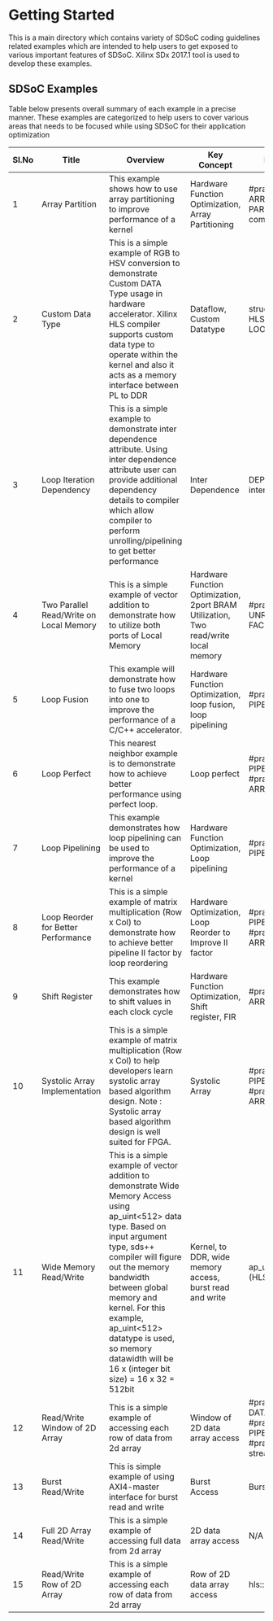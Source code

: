 Getting Started
======================

This is a main directory which contains variety of SDSoC coding guidelines related examples which are intended to help users to get exposed to various important features of SDSoC. Xilinx SDx 2017.1 tool is used to develop these examples.

## SDSoC Examples

Table below presents overall summary of each example in a precise manner. These examples are categorized to help users to cover various areas that needs to be focused while using SDSoC for their application optimization

Sl.No | Title | Overview |Key Concept | Key Words | Category
------|-------|----------|---|-----------|---------
1|Array Partition|This example shows how to use array partitioning to improve performance of a kernel|Hardware Function Optimization, Array Partitioning|#pragma HLS ARRAY PARTITION, complete|Optimization|
2|Custom Data Type|This is a simple example of RGB to HSV conversion to demonstrate Custom DATA Type usage in hardware accelerator. Xilinx HLS compiler supports custom data type to operate within the kernel and also it acts as a memory interface between PL to DDR|Dataflow, Custom Datatype|struct, #pragma HLS LOOP_TRIPCOUNT|Optimization|
3|Loop Iteration Dependency|This is a simple example to demonstrate inter dependence attribute. Using inter dependence attribute user can provide additional dependency details to compiler which allow compiler to perform unrolling/pipelining to get better performance|Inter Dependence|DEPENDENCE, inter|Optimization|
4|Two Parallel Read/Write on Local Memory|This is a simple example of vector addition to demonstrate how to utilize both ports of Local Memory|Hardware Function Optimization, 2port BRAM Utilization, Two read/write local memory|#pragma HLS UNROLL FACTOR=2|Optimization|
5|Loop Fusion|This example will demonstrate how to fuse two loops into one to improve the performance of a C/C++ accelerator.|Hardware Function Optimization, loop fusion, loop pipelining|#pragma HLS PIPELINE|Optimization|
6|Loop Perfect|This nearest neighbor example is to demonstrate how to achieve better performance using perfect loop.|Loop perfect|#pragma HLS PIPELINE, #pragma HLS ARRAY_PARTITION|Optimization|
7|Loop Pipelining|This example demonstrates how loop pipelining can be used to improve the performance of a kernel|Hardware Function Optimization, Loop pipelining|#pragma HLS PIPELINE|Optimization|
8|Loop Reorder for Better Performance|This is a simple example of matrix multiplication (Row x Col) to demonstrate how to achieve better pipeline II factor by loop reordering|Hardware Optimization, Loop Reorder to Improve II factor|#pragma HLS PIPELINE, #pragma HLS ARRAY_PARTITION|Optimization|
9|Shift Register|This example demonstrates how to shift values in each clock cycle|Hardware Function Optimization, Shift register, FIR|#pragma HLS ARRAY_PARTITION|Optimization|
10|Systolic Array Implementation|This is a simple example of matrix multiplication (Row x Col) to help developers learn systolic array based algorithm design. Note : Systolic array based algorithm design is well suited for FPGA.|Systolic Array|#pragma HLS PIPELINE, #pragma HLS ARRAY_PARTITION|Optimization|
11|Wide Memory Read/Write|This is a simple example of vector addition to demonstrate Wide Memory Access using ap_uint<512> data type. Based on input argument type, sds++ compiler will figure out the memory bandwidth between global memory and kernel. For this example, ap_uint<512> datatype is used, so memory datawidth will be 16 x (integer bit size) = 16 x 32 = 512bit|Kernel, to DDR, wide memory access, burst read and write|ap_uint<DATAWIDTH>, ap_int.h (HLS Header)|Memory Transfer (DDR to PL)|
12|Read/Write Window of 2D Array|This is a simple example of accessing each row of data from 2d array|Window of 2D data array access|#pragma HLS DATAFLOW, #pragma HLS PIPELINE, #pragma HLS stream|Memory Transfer (DDR to PL)|
13|Burst Read/Write|This is simple example of using AXI4-master interface for burst read and write|Burst Access|Burst Copy|Memory Transfer (DDR to PL)|
14|Full 2D Array Read/Write|This is a simple example of accessing full data from 2d array|2D data array access|N/A|Memory Transfer (DDR to PL)|
15|Read/Write Row of 2D Array|This is a simple example of accessing each row of data from 2d array|Row of 2D data array access|hls::stream|Memory Transfer (DDR to PL)|


